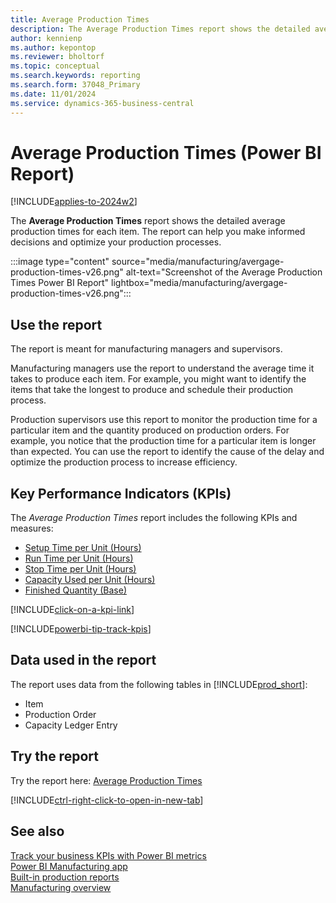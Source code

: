 ```yaml
---
title: Average Production Times
description: The Average Production Times report shows the detailed average production times for each item.
author: kennienp
ms.author: kepontop
ms.reviewer: bholtorf
ms.topic: conceptual
ms.search.keywords: reporting
ms.search.form: 37048_Primary
ms.date: 11/01/2024
ms.service: dynamics-365-business-central
---
```


# Average Production Times (Power BI Report)

[!INCLUDE[applies-to-2024w2](includes/applies-to-2024w2.md)]

The **Average Production Times** report shows the detailed average production times for each item. The report can help you make informed decisions and optimize your production processes.

:::image type="content" source="media/manufacturing/avergage-production-times-v26.png" alt-text="Screenshot of the Average Production Times Power BI Report" lightbox="media/manufacturing/avergage-production-times-v26.png":::

## Use the report

The report is meant for manufacturing managers and supervisors.

Manufacturing managers use the report to understand the average time it takes to produce each item. For example, you might want to identify the items that take the longest to produce and schedule their production process.

Production supervisors use this report to monitor the production time for a particular item and the quantity produced on production orders. For example, you notice that the production time for a particular item is longer than expected. You can use the report to identify the cause of the delay and optimize the production process to increase efficiency.

## Key Performance Indicators (KPIs)

The *Average Production Times* report includes the following KPIs and measures:

- [Setup Time per Unit (Hours)](manufacturing-powerbi-kpis.md#setup-time-per-unit-hours)
- [Run Time per Unit (Hours)](manufacturing-powerbi-kpis.md#run-time-per-unit-hours)
- [Stop Time per Unit (Hours)](manufacturing-powerbi-kpis.md#stop-time-per-unit-hours)
- [Capacity Used per Unit (Hours)](manufacturing-powerbi-kpis.md#capacity-used-per-unit-hours)
- [Finished Quantity (Base)](manufacturing-powerbi-kpis.md#finished-quantity-base)

[!INCLUDE[click-on-a-kpi-link](includes/click-on-a-kpi-link.md)]

[!INCLUDE[powerbi-tip-track-kpis](includes/powerbi-tip-track-kpis.md)]

## Data used in the report

The report uses data from the following tables in [!INCLUDE[prod_short](includes/prod_short.md)]:

- Item
- Production Order
- Capacity Ledger Entry
  
## Try the report

Try the report here: [Average Production Times](https://businesscentral.dynamics.com?page=37048)

[!INCLUDE[ctrl-right-click-to-open-in-new-tab](includes/ctrl-right-click-to-open-in-new-tab.md)]

## See also

[Track your business KPIs with Power BI metrics](track-kpis-with-power-bi-metrics.md)  
[Power BI Manufacturing app](manufacturing-powerbi-app.md)  
[Built-in production reports](production-reports.md)  
[Manufacturing overview](production-manage-manufacturing.md)
